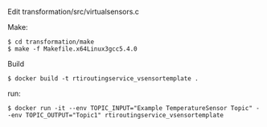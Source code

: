 Edit transformation/src/virtualsensors.c  

Make: 
```
$ cd transformation/make
$ make -f Makefile.x64Linux3gcc5.4.0
```
Build

```
$ docker build -t rtiroutingservice_vsensortemplate .
```

run:
```
$ docker run -it --env TOPIC_INPUT="Example TemperatureSensor Topic" --env TOPIC_OUTPUT="Topic1" rtiroutingservice_vsensortemplate
```
